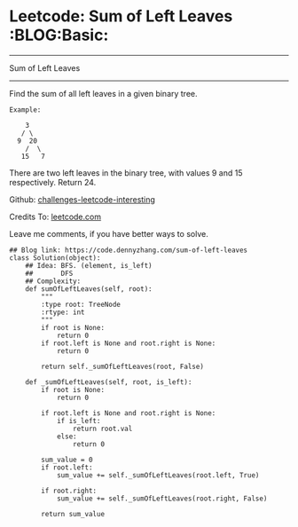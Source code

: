 # Leetcode: Sum of Left Leaves     :BLOG:Basic:


---

Sum of Left Leaves  

---

Find the sum of all left leaves in a given binary tree.  

    Example:
    
        3
       / \
      9  20
        /  \
       15   7

There are two left leaves in the binary tree, with values 9 and 15 respectively. Return 24.  

Github: [challenges-leetcode-interesting](https://github.com/DennyZhang/challenges-leetcode-interesting/tree/master/sum-of-left-leaves)  

Credits To: [leetcode.com](https://leetcode.com/problems/sum-of-left-leaves/description/)  

Leave me comments, if you have better ways to solve.  

    ## Blog link: https://code.dennyzhang.com/sum-of-left-leaves
    class Solution(object):
        ## Idea: BFS. (element, is_left)
        ##       DFS
        ## Complexity: 
        def sumOfLeftLeaves(self, root):
            """
            :type root: TreeNode
            :rtype: int
            """
            if root is None:
                return 0
            if root.left is None and root.right is None:
                return 0
    
            return self._sumOfLeftLeaves(root, False)
    
        def _sumOfLeftLeaves(self, root, is_left):
            if root is None:
                return 0
    
            if root.left is None and root.right is None:
                if is_left:
                    return root.val
                else:
                    return 0
    
            sum_value = 0
            if root.left:
                sum_value += self._sumOfLeftLeaves(root.left, True)
    
            if root.right:
                sum_value += self._sumOfLeftLeaves(root.right, False)
    
            return sum_value